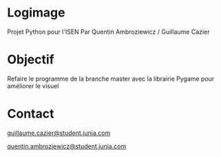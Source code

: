 # Logimage

Projet Python pour l'ISEN 
Par Quentin Ambroziewicz / Guillaume Cazier

# Objectif

Refaire le programme de la branche master avec la librairie Pygame pour améliorer le visuel

# Contact

guillaume.cazier@student.junia.com

quentin.ambroziewicz@student.junia.com

